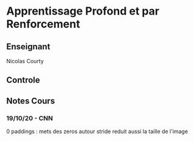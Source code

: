 # Apprentissage Profond et par Renforcement
## Enseignant
Nicolas Courty
## Controle
## Notes Cours
### 19/10/20 - CNN
0 paddings : mets des zeros autour
stride reduit aussi la taille de l'image
